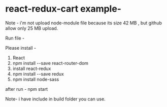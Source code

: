# react-redux-cart example-

Note - i'm not upload node-module file because its size 42 MB , but github allow only 25 MB upload.

Run file -

Please install -

1. React
2. npm install --save react-router-dom
3. install react-redux
4. npm install --save redux
5. npm install node-sass

after run - npm start

Note- i have include in build folder you can use.
